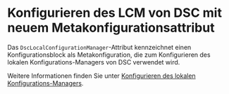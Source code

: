 # Konfigurieren des LCM von DSC mit neuem Metakonfigurationsattribut

Das `DscLocalConfigurationManager`-Attribut kennzeichnet einen Konfigurationsblock als Metakonfiguration, die zum Konfigurieren des lokalen Konfigurations-Managers von DSC verwendet wird. 

Weitere Informationen finden Sie unter [Konfigurieren des lokalen Konfigurations-Managers](https://msdn.microsoft.com/powershell/dsc/metaconfig).

<!--HONumber=Jul16_HO1-->


